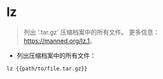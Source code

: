 # lz

> 列出 '.tar.gz' 压缩档案中的所有文件。
> 更多信息：<https://manned.org/lz.1>。

- 列出压缩档案中的所有文件：

`lz {{path/to/file.tar.gz}}`